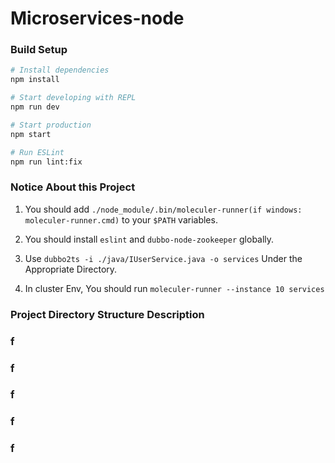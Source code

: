 # Microservices-node

### Build Setup

``` bash
# Install dependencies
npm install

# Start developing with REPL
npm run dev

# Start production
npm start

# Run ESLint
npm run lint:fix
```

### Notice About this Project

1. You should add `./node_module/.bin/moleculer-runner(if windows: moleculer-runner.cmd)` to your `$PATH` variables.

2. You should install `eslint` and `dubbo-node-zookeeper` globally.

3. Use `dubbo2ts -i ./java/IUserService.java -o services` Under the Appropriate Directory.

4. In cluster Env, You should run `moleculer-runner --instance 10 services`

### Project Directory Structure Description


### f


### f


### f


### f


### f




